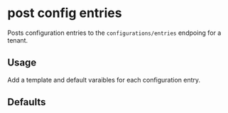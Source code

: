 # post config entries
Posts configuration entries to the `configurations/entries` endpoing for a tenant.

## Usage
Add a template and default varaibles for each configuration entry. 

## Defaults
